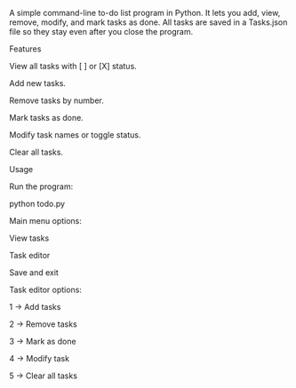 A simple command-line to-do list program in Python.
It lets you add, view, remove, modify, and mark tasks as done.
All tasks are saved in a Tasks.json file so they stay even after you close the program.

Features

View all tasks with [ ] or [X] status.

Add new tasks.

Remove tasks by number.

Mark tasks as done.

Modify task names or toggle status.

Clear all tasks.

Usage

Run the program:

python todo.py


Main menu options:

View tasks

Task editor

Save and exit

Task editor options:

1 → Add tasks

2 → Remove tasks

3 → Mark as done

4 → Modify task

5 → Clear all tasks
